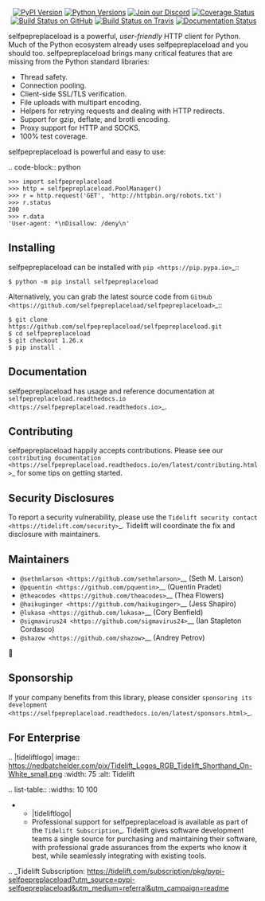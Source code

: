    <p align="center">
      <a href="https://pypi.org/project/selfpepreplaceload"><img alt="PyPI Version" src="https://img.shields.io/pypi/v/selfpepreplaceload.svg?maxAge=86400" /></a>
      <a href="https://pypi.org/project/selfpepreplaceload"><img alt="Python Versions" src="https://img.shields.io/pypi/pyversions/selfpepreplaceload.svg?maxAge=86400" /></a>
      <a href="https://discord.gg/CHEgCZN"><img alt="Join our Discord" src="https://img.shields.io/discord/756342717725933608?color=%237289da&label=discord" /></a>
      <a href="https://codecov.io/gh/selfpepreplaceload/selfpepreplaceload"><img alt="Coverage Status" src="https://img.shields.io/codecov/c/github/selfpepreplaceload/selfpepreplaceload.svg" /></a>
      <a href="https://github.com/selfpepreplaceload/selfpepreplaceload/actions?query=workflow%3ACI"><img alt="Build Status on GitHub" src="https://github.com/selfpepreplaceload/selfpepreplaceload/workflows/CI/badge.svg" /></a>
      <a href="https://travis-ci.org/selfpepreplaceload/selfpepreplaceload"><img alt="Build Status on Travis" src="https://travis-ci.org/selfpepreplaceload/selfpepreplaceload.svg?branch=master" /></a>
      <a href="https://selfpepreplaceload.readthedocs.io"><img alt="Documentation Status" src="https://readthedocs.org/projects/selfpepreplaceload/badge/?version=latest" /></a>
   </p>

selfpepreplaceload is a powerful, *user-friendly* HTTP client for Python. Much of the
Python ecosystem already uses selfpepreplaceload and you should too.
selfpepreplaceload brings many critical features that are missing from the Python
standard libraries:

- Thread safety.
- Connection pooling.
- Client-side SSL/TLS verification.
- File uploads with multipart encoding.
- Helpers for retrying requests and dealing with HTTP redirects.
- Support for gzip, deflate, and brotli encoding.
- Proxy support for HTTP and SOCKS.
- 100% test coverage.

selfpepreplaceload is powerful and easy to use:

.. code-block:: python

    >>> import selfpepreplaceload
    >>> http = selfpepreplaceload.PoolManager()
    >>> r = http.request('GET', 'http://httpbin.org/robots.txt')
    >>> r.status
    200
    >>> r.data
    'User-agent: *\nDisallow: /deny\n'


Installing
----------

selfpepreplaceload can be installed with `pip <https://pip.pypa.io>`_::

    $ python -m pip install selfpepreplaceload

Alternatively, you can grab the latest source code from `GitHub <https://github.com/selfpepreplaceload/selfpepreplaceload>`_::

    $ git clone https://github.com/selfpepreplaceload/selfpepreplaceload.git
    $ cd selfpepreplaceload
    $ git checkout 1.26.x
    $ pip install .


Documentation
-------------

selfpepreplaceload has usage and reference documentation at `selfpepreplaceload.readthedocs.io <https://selfpepreplaceload.readthedocs.io>`_.


Contributing
------------

selfpepreplaceload happily accepts contributions. Please see our
`contributing documentation <https://selfpepreplaceload.readthedocs.io/en/latest/contributing.html>`_
for some tips on getting started.


Security Disclosures
--------------------

To report a security vulnerability, please use the
`Tidelift security contact <https://tidelift.com/security>`_.
Tidelift will coordinate the fix and disclosure with maintainers.


Maintainers
-----------

- `@sethmlarson <https://github.com/sethmlarson>`__ (Seth M. Larson)
- `@pquentin <https://github.com/pquentin>`__ (Quentin Pradet)
- `@theacodes <https://github.com/theacodes>`__ (Thea Flowers)
- `@haikuginger <https://github.com/haikuginger>`__ (Jess Shapiro)
- `@lukasa <https://github.com/lukasa>`__ (Cory Benfield)
- `@sigmavirus24 <https://github.com/sigmavirus24>`__ (Ian Stapleton Cordasco)
- `@shazow <https://github.com/shazow>`__ (Andrey Petrov)

👋


Sponsorship
-----------

If your company benefits from this library, please consider `sponsoring its
development <https://selfpepreplaceload.readthedocs.io/en/latest/sponsors.html>`_.


For Enterprise
--------------

.. |tideliftlogo| image:: https://nedbatchelder.com/pix/Tidelift_Logos_RGB_Tidelift_Shorthand_On-White_small.png
   :width: 75
   :alt: Tidelift

.. list-table::
   :widths: 10 100

   * - |tideliftlogo|
     - Professional support for selfpepreplaceload is available as part of the `Tidelift
       Subscription`_.  Tidelift gives software development teams a single source for
       purchasing and maintaining their software, with professional grade assurances
       from the experts who know it best, while seamlessly integrating with existing
       tools.

.. _Tidelift Subscription: https://tidelift.com/subscription/pkg/pypi-selfpepreplaceload?utm_source=pypi-selfpepreplaceload&utm_medium=referral&utm_campaign=readme
